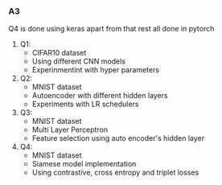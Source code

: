 ### A3
Q4 is done using keras apart from that rest all done in pytorch
1. Q1:
    - CIFAR10 dataset
    - Using different CNN models
    - Experinmentint with hyper parameters
2. Q2:
    - MNIST dataset
    - Autoencoder with different hidden layers
    - Experiments with LR schedulers
3. Q3:
    - MNIST dataset
    - Multi Layer Perceptron
    - Feature selection using auto encoder's hidden layer
4. Q4:
    - MNIST dataset
    - Siamese model implementation
    - Using contrastive, cross entropy and triplet losses
